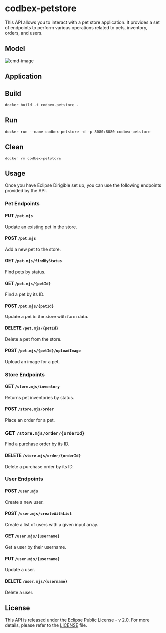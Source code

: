 # codbex-petstore

This API allows you to interact with a pet store application. It provides a set of endpoints to perform various operations related to pets, inventory, orders, and users. 

## Model

![emd-image](https://github-production-user-asset-6210df.s3.amazonaws.com/80454439/259375599-399094b7-78eb-4c47-a226-47f3fefe8f61.jpg)

## Application

## Build

	docker build -t codbex-petstore .

## Run

	docker run --name codbex-petstore -d -p 8080:8080 codbex-petstore

## Clean

	docker rm codbex-petstore


## Usage 
Once you have Eclipse Dirigible set up, you can use the following endpoints provided by the API. 


### Pet Endpoints 

#### PUT `/pet.mjs`
Update an existing pet in the store. 

#### POST `/pet.mjs` 
Add a new pet to the store. 

#### GET `/pet.mjs/findByStatus` 
Find pets by status.

#### GET `/pet.mjs/{petId} `
Find a pet by its ID. 

#### POST `/pet.mjs/{petId}`
Update a pet in the store with form data. 

#### DELETE `/pet.mjs/{petId}` 
Delete a pet from the store. 

#### POST `/pet.mjs/{petId}/uploadImage` 
Upload an image for a pet. 


### Store Endpoints 

#### GET `/store.mjs/inventory` 
Returns pet inventories by status.

#### POST `/store.mjs/order` 
Place an order for a pet. 

### GET `/store.mjs/order/{orderId}` 
Find a purchase order by its ID. 

#### DELETE `/store.mjs/order/{orderId}` 
Delete a purchase order by its ID. 


### User Endpoints 

#### POST `/user.mjs` 
Create a new user. 

#### POST `/user.mjs/createWithList` 
Create a list of users with a given input array. 

#### GET `/user.mjs/{username}`
Get a user by their username. 

#### PUT `/user.mjs/{username}` 
Update a user. 

#### DELETE `/user.mjs/{username}` 
Delete a user. 

## License 
This API is released under the Eclipse Public License - v 2.0. For more details, please refer to the [LICENSE](LICENSE) file. 
